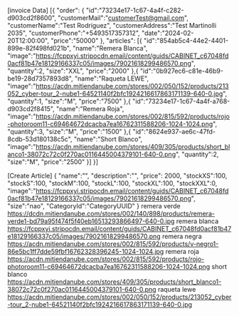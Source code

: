 [invoice Data]
[{
	"order": {
"id":"73234e17-1c67-4a4f-c282-d903cd2f8600",
"customerMail":"customerTest@gmail.com",
"customerName":"Test Rodriguez",
"customerAddress":"Test Martinolli 2035",
"customerPhone":"+5493517357312",
"date":"2024-02-20T12:00:00",
"price":"50000"
},
"articles": [{
	"id":"854ab5c4-44e2-4401-899e-82f498fd021b",
	"name":"Remera Blanca",	            "image":"https://fcppxyi.stripocdn.email/content/guids/CABINET_c67048fd0acf81b47e18129166337c05/images/79021618299486570.png",
	"quantity":2,
	"size":"XXL",
	"price":"2000"
},{
	"id":"0b927ec6-c81e-46b9-be19-28d7357893d8",
	"name":"Raqueta LEWE",	"image":"https://acdn.mitiendanube.com/stores/002/050/152/products/213052_cyber-tour_2-nube1-64521140f2bfc1924216617863171139-640-0.jpg",
	"quantity":1,
	"size":"M",
	"price":"7500"
},{
	"id":"73234e17-1c67-4a4f-a768-d903cd2f8415",
	"name":"Remera Roja",
	"image":"https://acdn.mitiendanube.com/stores/002/815/592/products/rojo-photoroom11-c69464672dcacba7ea16762311588206-1024-1024.png",
	"quantity":3,
	"size":"M",
	"price":"1500"
},{
	"id":"8624e937-ae6c-47fd-8cdb-53d180138c5c",
	"name":"Short Blanco",
"image":"https://acdn.mitiendanube.com/stores/409/305/products/short_blanco1-38072c72c0f270ac0116445004379101-640-0.png",
	"quantity":2,
	"size":"M",
	"price":"2500"
}]
}]

[Create Article]
{
    "name":"",
    "description":"",
    "price": 2000,
    "stockXS":100,
    "stockS":100,
    "stockM":100,
    "stockL":100,
    "stockXL":100,
    "stockXXL":0,
    "image":"https://fcppxyi.stripocdn.email/content/guids/CABINET_c67048fd0acf81b47e18129166337c05/images/79021618299486570.png",
    "size":"nao",
    "CategoryId":"CategoryUUID"
}
remera verde https://dcdn.mitiendanube.com/stores/002/140/898/products/remera-verde1-bd79a95f474f5f40eb16513293866497-640-0.jpg
remera blanca https://fcppxyi.stripocdn.email/content/guids/CABINET_c67048fd0acf81b47e18129166337c05/images/79021618299486570.png
remera negra https://acdn.mitiendanube.com/stores/002/815/592/products/v-negro1-86e5bc1ff7dde59fbf16762328396245-1024-1024.jpg
remera roja https://acdn.mitiendanube.com/stores/002/815/592/products/rojo-photoroom11-c69464672dcacba7ea16762311588206-1024-1024.png
short blanco https://acdn.mitiendanube.com/stores/409/305/products/short_blanco1-38072c72c0f270ac0116445004379101-640-0.png
raqueta lewe https://acdn.mitiendanube.com/stores/002/050/152/products/213052_cyber-tour_2-nube1-64521140f2bfc1924216617863171139-640-0.jpg

